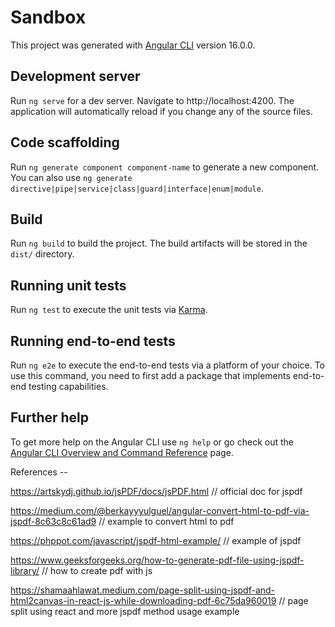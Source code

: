 # Sandbox

This project was generated with [Angular CLI](https://github.com/angular/angular-cli) version 16.0.0.

## Development server

Run `ng serve` for a dev server. Navigate to http://localhost:4200. The application will automatically reload if you change any of the source files.

## Code scaffolding

Run `ng generate component component-name` to generate a new component. You can also use `ng generate directive|pipe|service|class|guard|interface|enum|module`.

## Build

Run `ng build` to build the project. The build artifacts will be stored in the `dist/` directory.

## Running unit tests

Run `ng test` to execute the unit tests via [Karma](https://karma-runner.github.io).

## Running end-to-end tests

Run `ng e2e` to execute the end-to-end tests via a platform of your choice. To use this command, you need to first add a package that implements end-to-end testing capabilities.

## Further help

To get more help on the Angular CLI use `ng help` or go check out the [Angular CLI Overview and Command Reference](https://angular.io/cli) page.


References -- 

https://artskydj.github.io/jsPDF/docs/jsPDF.html  // official doc for jspdf

https://medium.com/@berkayyyulguel/angular-convert-html-to-pdf-via-jspdf-8c63c8c61ad9  // example to convert html to pdf 

https://phppot.com/javascript/jspdf-html-example/     // example of jspdf

https://www.geeksforgeeks.org/how-to-generate-pdf-file-using-jspdf-library/    // how to create pdf with js


https://shamaahlawat.medium.com/page-split-using-jspdf-and-html2canvas-in-react-js-while-downloading-pdf-6c75da960019    // page split using react and more jspdf method usage example
